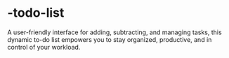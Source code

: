 # -todo-list
A user-friendly interface for adding, subtracting, and managing tasks, this dynamic to-do list empowers you to stay organized, productive, and in control of your workload.
